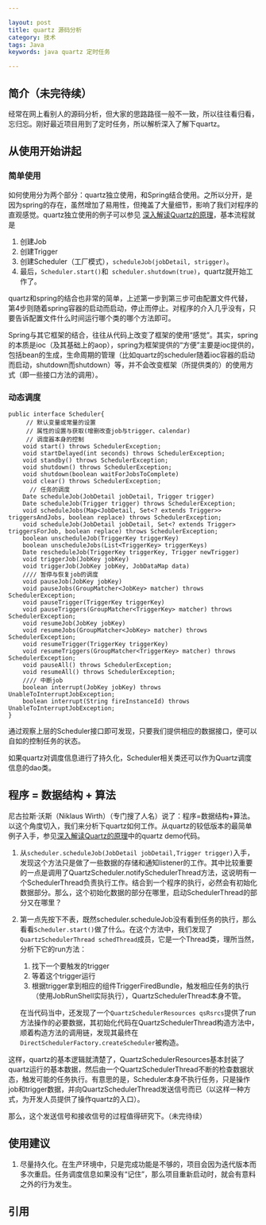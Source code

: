 ```yaml
---

layout: post
title: quartz 源码分析
category: 技术
tags: Java
keywords: java quartz 定时任务

---
```


## 简介（未完待续）

经常在网上看别人的源码分析，但大家的思路路径一般不一致，所以往往看归看，忘归忘。刚好最近项目用到了定时任务，所以解析深入了解下quartz。


## 从使用开始讲起

### 简单使用

如何使用分为两个部分：quartz独立使用，和Spring结合使用。之所以分开，是因为spring的存在，虽然增加了易用性，但掩盖了大量细节，影响了我们对程序的直观感觉。quartz独立使用的例子可以参见 [深入解读Quartz的原理][]，基本流程就是

1. 创建Job
2. 创建Trigger
3. 创建Scheduler（工厂模式），`scheduleJob(jobDetail, strigger)`。
4. 最后，`Scheduler.start()`和` scheduler.shutdown(true)`，quartz就开始工作了。

quartz和spring的结合也非常的简单，上述第一步到第三步可由配置文件代替，第4步则随着spring容器的启动而启动，停止而停止。对程序的介入几乎没有，只要告诉配置文件什么时间运行哪个类的哪个方法即可。

Spring与其它框架的结合，往往从代码上改变了框架的使用“感觉”。其实，spring的本质是ioc（及其基础上的aop），spring为框架提供的“方便”主要是ioc提供的，包括bean的生成，生命周期的管理（比如quartz的scheduler随着ioc容器的启动而启动，shutdown而shutdown）等，并不会改变框架（所提供类的）的使用方式（即一些接口方法的调用）。

### 动态调度

    public interface Scheduler{
         // 默认变量或常量的设置
         // 属性的设置与获取(增删改查job与trigger、calendar)
         // 调度器本身的控制
        void start() throws SchedulerException;
        void startDelayed(int seconds) throws SchedulerException;
        void standby() throws SchedulerException;
        void shutdown() throws SchedulerException;
        void shutdown(boolean waitForJobsToComplete)
        void clear() throws SchedulerException;
          // 任务的调度
        Date scheduleJob(JobDetail jobDetail, Trigger trigger)
        Date scheduleJob(Trigger trigger) throws SchedulerException;
        void scheduleJobs(Map<JobDetail, Set<? extends Trigger>> triggersAndJobs, boolean replace) throws SchedulerException;
        void scheduleJob(JobDetail jobDetail, Set<? extends Trigger> triggersForJob, boolean replace) throws SchedulerException;
        boolean unscheduleJob(TriggerKey triggerKey)
        boolean unscheduleJobs(List<TriggerKey> triggerKeys)
        Date rescheduleJob(TriggerKey triggerKey, Trigger newTrigger) 
        void triggerJob(JobKey jobKey)
        void triggerJob(JobKey jobKey, JobDataMap data)
        //// 暂停与恢复job的调度
        void pauseJob(JobKey jobKey)
        void pauseJobs(GroupMatcher<JobKey> matcher) throws SchedulerException;
        void pauseTrigger(TriggerKey triggerKey)
        void pauseTriggers(GroupMatcher<TriggerKey> matcher) throws SchedulerException;
        void resumeJob(JobKey jobKey)
        void resumeJobs(GroupMatcher<JobKey> matcher) throws SchedulerException;
        void resumeTrigger(TriggerKey triggerKey)
        void resumeTriggers(GroupMatcher<TriggerKey> matcher) throws SchedulerException;
        void pauseAll() throws SchedulerException;
        void resumeAll() throws SchedulerException;
        //// 中断job
        boolean interrupt(JobKey jobKey) throws UnableToInterruptJobException;
        boolean interrupt(String fireInstanceId) throws UnableToInterruptJobException;
    }
    
通过观察上层的Scheduler接口即可发现，只要我们提供相应的数据接口，便可以自如的控制任务的状态。

如果quartz对调度信息进行了持久化，Scheduler相关类还可以作为Quartz调度信息的dao类。


## 程序 = 数据结构 + 算法

尼古拉斯·沃斯（Niklaus Wirth）（专门搜了人名）说了：程序=数据结构+算法。以这个角度切入，我们来分析下quartz如何工作。从quartz的较低版本的最简单例子入手，参见[深入解读Quartz的原理][]中的quartz demo代码。

1. 从`scheduler.scheduleJob(JobDetail jobDetail,Trigger trigger)`入手，发现这个方法只是做了一些数据的存储和通知listener的工作。其中比较重要的一点是调用了QuartzScheduler.notifySchedulerThread方法，这说明有一个SchedulerThread负责执行工作。结合到一个程序的执行，必然会有初始化数据部分。那么，这个初始化数据的部分在哪里，启动SchedulerThread的部分又在哪里？

2. 第一点先按下不表，既然scheduler.scheduleJob没有看到任务的执行，那么看看`Scheduler.start()`做了什么。在这个方法中，我们发现了`QuartzSchedulerThread schedThread`成员，它是一个Thread类，理所当然，分析下它的run方法：

    1.	找下一个要触发的trigger
    2.	等着这个trigger运行
    3.	根据trigger拿到相应的组件TriggerFiredBundle，触发相应任务的执行（使用JobRunShell实际执行），QuartzSchedulerThread本身不管。
    
    在当代码当中，还发现了一个`QuartzSchedulerResources qsRsrcs`提供了run方法操作的必要数据，其初始化代码在QuartzSchedulerThread构造方法中，顺着构造方法的调用链，发现其最终在`DirectSchedulerFactory.createScheduler`被构造。

这样，quartz的基本逻辑就清楚了，QuartzSchedulerResources基本封装了quartz运行的基本数据，然后由一个QuartzSchedulerThread不断的检查数据状态，触发可能的任务执行。有意思的是，Scheduler本身不执行任务，只是操作job和trigger数据，并向QuartzSchedulerThread发送信号而已（以这样一种方式，为开发人员提供了操作quartz的入口）。

那么，这个发送信号和接收信号的过程值得研究下。（未完待续）



## 使用建议

1. 尽量持久化。在生产环境中，只是完成功能是不够的，项目会因为迭代版本而多次重启。任务调度信息如果没有“记住”，那么项目重新启动时，就会有意料之外的行为发生。



## 引用



[深入解读Quartz的原理]: http://lavasoft.blog.51cto.com/62575/181907/